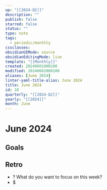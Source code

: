 ```yaml
---
up: "[[2024-Q2]]"
description: ""
publish: false
starred: false
status: ""
type: note
tags:
  - periodic/monthly
cssclasses: 
obsidianUIMode: source
obsidianEditingMode: live
template: "[[Monthly]]"
created: 20240601000100
modified: 20240602000100
aliases: [June 2024]
linter-yaml-title-alias: June 2024
title: June 2024
id: 10
quarterly: "[[2024-Q2]]"
yearly: "[[2024]]"
month: June
---
```


# June 2024

## Goals


## Retro

- ? What do you want to focus on this week?
- $
